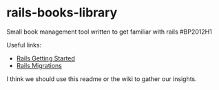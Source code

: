 rails-books-library
===================

Small book management tool written to get familiar with rails #BP2012H1

Useful links:
* [Rails Getting Started](http://guides.rubyonrails.org/getting_started.html)
* [Rails Migrations](http://guides.rubyonrails.org/migrations.html)

I think we should use this readme or the wiki to gather our insights.
